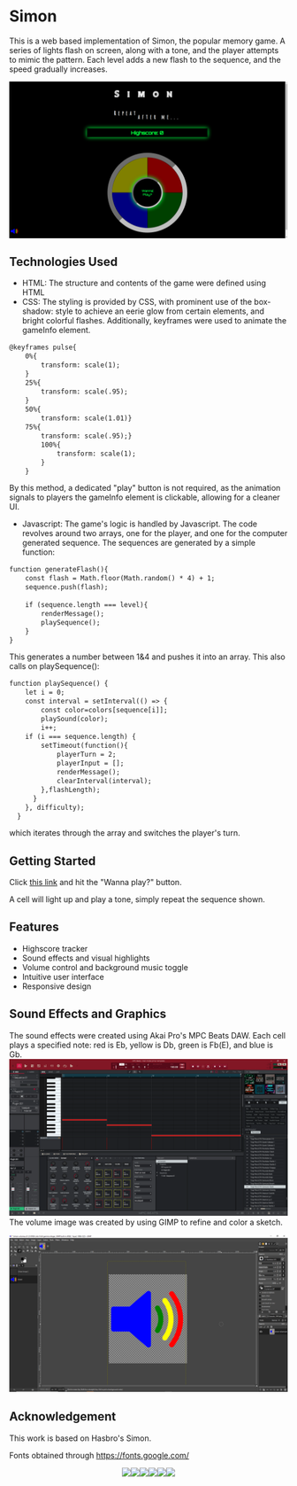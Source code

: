 # Simon

This is a web based implementation of Simon, the popular memory game. A series of lights flash on screen, along with a tone, and the player attempts to mimic the pattern. Each level adds a new flash to the sequence, and the speed gradually increases.

<div style= "display: flex; justify-content: center;">
<img src="Gameboard.png">
</div>

## Technologies Used

- HTML: The structure and contents of the game were defined using HTML
- CSS: The styling is provided by CSS, with prominent use of the box-shadow: style to achieve an eerie glow from certain elements, and bright colorful flashes. Additionally, keyframes were used to animate the gameInfo element. 
```
@keyframes pulse{
    0%{
        transform: scale(1);
    }
    25%{
        transform: scale(.95);
    }
    50%{
        transform: scale(1.01)}
    75%{
        transform: scale(.95);}
        100%{
            transform: scale(1);
        }
    }
```
By this method, a dedicated "play" button is not required, as the animation signals to players the gameInfo element is clickable, allowing for a cleaner UI.
- Javascript: The game's logic is handled by Javascript. The code revolves around two arrays, one for the player, and one for the computer generated sequence. The sequences are generated by a simple function:
```
function generateFlash(){
	const flash = Math.floor(Math.random() * 4) + 1;
	sequence.push(flash);

	if (sequence.length === level){
		renderMessage();
		playSequence();
	}
}
```
This generates a number between 1&4 and pushes it into an array. This also calls on playSequence():
``` 
function playSequence() {
	let i = 0;
	const interval = setInterval(() => {
		const color=colors[sequence[i]];
		playSound(color);
		i++;
	if (i === sequence.length) {
		setTimeout(function(){
			playerTurn = 2;
			playerInput = [];
			renderMessage();
			clearInterval(interval);
		},flashLength);
	  }
	}, difficulty);
  }
```
which iterates through the array and switches the player's turn. 

## Getting Started
Click <a href="https://andrewdhulse.github.io/SimonGame/">this link</a> and hit the "Wanna play?" button. 

A cell will light up and play a tone, simply repeat the sequence shown.

## Features
- Highscore tracker
- Sound effects and visual highlights 
- Volume control and background music toggle
- Intuitive user interface
- Responsive design

## Sound Effects and Graphics
The sound effects were created using Akai Pro's MPC Beats DAW. Each cell plays a specified note: red is Eb, yellow is Db, green is Fb(E), and blue is Gb.
<img src="MPC.png"> 
The volume image was created by using GIMP to refine and color a sketch. 

<img src="gimp.png"> 

## Acknowledgement
This work is based on Hasbro's Simon. 

Fonts obtained through https://fonts.google.com/


<div style="display: flex; justify-content: center;">
<img src="https://img.shields.io/badge/css3-%231572B6.svg?style=for-the-badge&logo=css3&logoColor=white">
<img src="https://img.shields.io/badge/Gimp-657D8B?style=for-the-badge&logo=gimp&logoColor=FFFFFF">
<img src="https://img.shields.io/badge/github%20pages-121013?style=for-the-badge&logo=github&logoColor=white">
<img src="https://img.shields.io/badge/html5-%23E34F26.svg?style=for-the-badge&logo=html5&logoColor=white">
<img src="https://img.shields.io/badge/javascript-%23323330.svg?style=for-the-badge&logo=javascript&logoColor=%23F7DF1E">
<img src="https://img.shields.io/badge/Visual%20Studio%20Code-0078d7.svg?style=for-the-badge&logo=visual-studio-code&logoColor=white">
</div>
